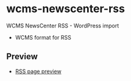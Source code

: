 # wcms-newscenter-rss
WCMS NewsCenter RSS - WordPress import

- WCMS format for RSS

## Preview

- [RSS page preview](https://news.ucsc.edu/2019/01/full-rss-feed.xml)
